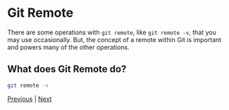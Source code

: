 # Git Remote

There are some operations with `git remote`, like `git remote -v`, that you may use occasionally. But, the concept of a remote within Git is important and powers many of the other operations.

## What does Git Remote do?

```bash
git remote -v
```

[Previous](commit.md) | [Next](status.md)
